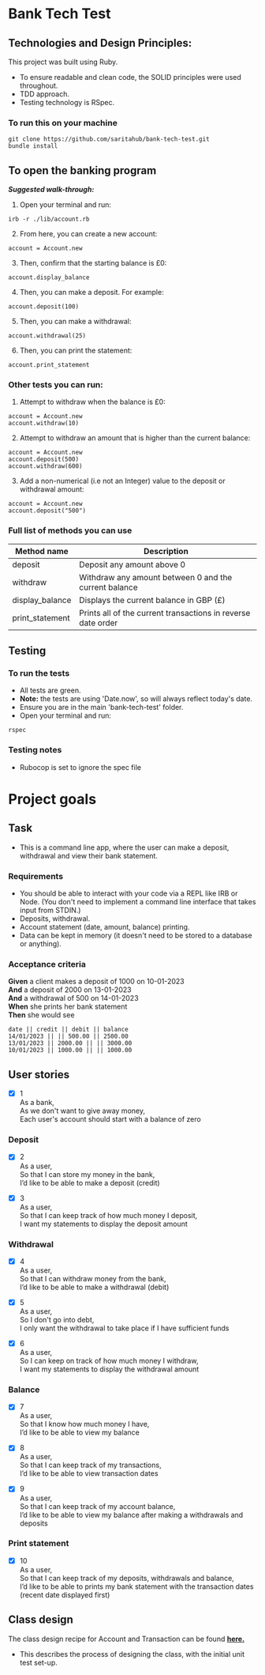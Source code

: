 # Bank Tech Test

## Technologies and Design Principles:   
This project was built using Ruby. 
- To ensure readable and clean code, the SOLID principles were used throughout. 
- TDD approach.
- Testing technology is RSpec. 


### To run this on your machine
```shell
git clone https://github.com/saritahub/bank-tech-test.git
bundle install
```

## To open the banking program 
**_Suggested walk-through:_** 

1. Open your terminal and run: 
```shell
irb -r ./lib/account.rb
```
2. From here, you can create a new account:
```shell
account = Account.new
```

3. Then, confirm that the starting balance is £0:  
```shell
account.display_balance
```
  
4. Then, you can make a deposit. For example:  
```shell
account.deposit(100)
```

5. Then, you can make a withdrawal: 
```shell
account.withdrawal(25)
```

6. Then, you can print the statement: 
```shell
account.print_statement
```


### Other tests you can run: 
1. Attempt to withdraw when the balance is £0:
```shell
account = Account.new 
account.withdraw(10)
```

2. Attempt to withdraw an amount that is higher than the current balance: 
```shell
account = Account.new
account.deposit(500)
account.withdraw(600)
```

3. Add a non-numerical (i.e not an Integer) value to the deposit or withdrawal amount:
```shell
account = Account.new
account.deposit("500")
```

### Full list of methods you can use

| Method name     | Description                                                  |
|-----------------|--------------------------------------------------------------|
| deposit         | Deposit any amount above 0                                   |
| withdraw        | Withdraw any amount between 0 and the current balance        |
| display_balance | Displays the current balance in GBP (£)                      |
| print_statement | Prints all of the current transactions in reverse date order | 

## Testing
### To run the tests
- All tests are green. 
- **Note:** the tests are using 'Date.now', so will always reflect today's date.
- Ensure you are in the main 'bank-tech-test' folder.
- Open your terminal and run: 
```shell
rspec
```

### Testing notes
- Rubocop is set to ignore the spec file 


# Project goals

## Task
- This is a command line app, where the user can make a deposit, withdrawal and view their bank statement. 

### Requirements

* You should be able to interact with your code via a REPL like IRB or Node.  (You don't need to implement a command line interface that takes input from STDIN.)
* Deposits, withdrawal.
* Account statement (date, amount, balance) printing.
* Data can be kept in memory (it doesn't need to be stored to a database or anything).

### Acceptance criteria

**Given** a client makes a deposit of 1000 on 10-01-2023  
**And** a deposit of 2000 on 13-01-2023  
**And** a withdrawal of 500 on 14-01-2023  
**When** she prints her bank statement  
**Then** she would see

```
date || credit || debit || balance
14/01/2023 || || 500.00 || 2500.00
13/01/2023 || 2000.00 || || 3000.00
10/01/2023 || 1000.00 || || 1000.00
```

## User stories
- [x] 1<br />
As a bank,<br />
As we don't want to give away money,<br />
Each user's account should start with a balance of zero

### Deposit 
- [x] 2<br />
As a user,<br />
So that I can store my money in the bank, <br />
I’d like to be able to make a deposit (credit)

- [x] 3<br />
  As a user,<br />
  So that I can keep track of how much money I deposit, <br />
  I want my statements to display the deposit amount

### Withdrawal
- [x] 4<br />
As a user,<br />
So that I can withdraw money from the bank, <br />
I’d like to be able to make a withdrawal (debit) 

- [x] 5 <br />
As a user, <br />
So I don't go into debt, <br />
I only want the withdrawal to take place if I have sufficient funds

- [x] 6 <br />
  As a user, <br />
  So I can keep on track of how much money I withdraw, <br />
  I want my statements to display the withdrawal amount

### Balance
- [x] 7<br />
As a user,<br />
So that I know how much money I have,<br />
I’d like to be able to view my balance 

- [x] 8<br />
  As a user,<br />
  So that I can keep track of my transactions,<br />
  I’d like to be able to view transaction dates

- [x] 9<br />
  As a user,<br />
  So that I can keep track of my account balance,<br />
  I’d like to be able to view my balance after making a withdrawals and deposits

### Print statement
- [x] 10<br />
As a user,<br />
So that I can keep track of my deposits, withdrawals and balance,<br />
I’d like to be able to prints my bank statement with the transaction dates (recent date displayed first)

## Class design 
The class design recipe for Account and Transaction can be found [**here.**](https://github.com/saritahub/bank-tech-test/blob/main/recipe/class_design_recipe.md)
- This describes the process of designing the class, with the initial unit test set-up.
